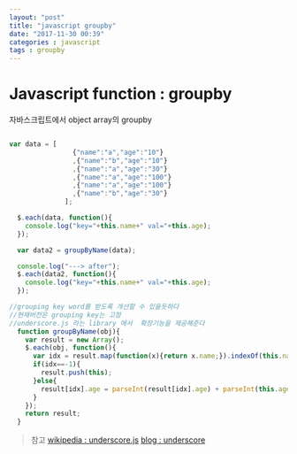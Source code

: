 ```yaml
---
layout: "post"
title: "javascript groupby"
date: "2017-11-30 00:39"
categories : javascript
tags : groupby
---
```



# Javascript function : groupby

자바스크립트에서 object array의 groupby

```javascript

var data = [
                {"name":"a","age":"10"}
                ,{"name":"b","age":"10"}
                ,{"name":"a","age":"30"}
                ,{"name":"a","age":"100"}
                ,{"name":"a","age":"100"}
                ,{"name":"b","age":"30"}
              ];

  $.each(data, function(){
    console.log("key="+this.name+" val="+this.age);
  });

  var data2 = groupByName(data);

  console.log("---> after");
  $.each(data2, function(){
    console.log("key="+this.name+" val="+this.age);
  });

//grouping key word를 받도록 개선할 수 있을듯하다
//현재버전은 grouping key는 고정
//underscore.js 라는 library 에서  확장기능을 제공해준다
  function groupByName(obj){
    var result = new Array();
    $.each(obj, function(){
      var idx = result.map(function(x){return x.name;}).indexOf(this.name);
      if(idx==-1){
        result.push(this);
      }else{
        result[idx].age = parseInt(result[idx].age) + parseInt(this.age);
      }
    });
    return result;
  }

```

> 참고
> [wikipedia : underscore.js](https://en.wikipedia.org/wiki/Underscore.js)
> [blog : underscore](http://seoh.blog/2012/10/09/getting-cozy-with-underscore-js/)
